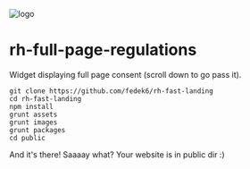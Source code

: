 
![logo](https://realhe.ro/img/logo.svg "Realhe.ro")

# rh-full-page-regulations
Widget displaying full page consent (scroll down to go pass it).

```
git clone https://github.com/fedek6/rh-fast-landing
cd rh-fast-landing
npm install
grunt assets
grunt images
grunt packages
cd public
```


And it's there! Saaaay what? Your website is in public dir :)
